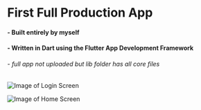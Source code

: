 # First Full Production App 
#### - Built entirely by myself
#### - Written in Dart using the Flutter App Development Framework
###### - full app not uploaded but lib folder has all core files

![Image of Login Screen](https://lh3.googleusercontent.com/iR5fyij8In64HJ71YRaI64kIWaVuX6Ej_1sK1DBz0ZBBckYgHvOuhRKj-KVlB2FsgRCkY_SVCUPcYox5Ajs3FObWr7BLKKq1Qvn4ZNyc5QydaO3LYEGriyPFAF1FDHUSSNj9lxEQbA=w495-h990-no)

![Image of Home Screen](https://lh3.googleusercontent.com/tY7Ix1gCDhMdToyjN6_FNKHCA-CT7SmslYLV5hjok-2C_lEGnsmDERuNUeadCopS-4rKWCpGk6b77gImpLpLFPxZDgr30G7HhVDjtLa3C5Sii4XiTlqOOyDtw2jDA7EGC5e6c2wQuefCnCKQnJi1IQqeDOYXwrLXT9ILj8Wqg_pvUSZbvyk9F0EYtMUcEajTeoBHLiG0NBwPkat8oaR-HxtWCteSZ3Hq3fmSeA1ROSHbNJtaHUFtHylGQzHL1HXwNeWJw_C3wXUHBzgQF69a42MUjv9Mdv2i0SDuS9BrtjoV2IBdV9M8YJrPpgT_V9GopOhHLs-hyy-ty0tweeRxWx4Nkrak77mvkr6gB_jaCYEDOEwA2Mt-xuLJ1vWYN9Al11xi4A1ikgqGx5MBqhgAdNWL2IheHh0W_U02EmQkc2xhkQOlerTB4VbTYSOWqkkXD0UitBSiHjOigFbJoF6cG8M8AQoZWcLCfVLg_z4LVay7wfKbP7xNGo48aRLlmqpqKywRNSTXA0TZZJk3ngC0CCI-CcyRxHPG6J1LUzEw-sTv4bce8hDXldSIxVsjMvA22aqB_5i7GO089LNtWm-L7HUkBJxyx52NU_GY3I8YqhvEW1FLc0A455vOMZRygeXZ2V6kb1WdALlrC86pF4Q8r6hcrio_UeMEM-18Hr2e2T15qOd8Q9k0tUI8m8yiS_Kd7-JUUNBaynH6ppffLQ=w495-h990-no)
